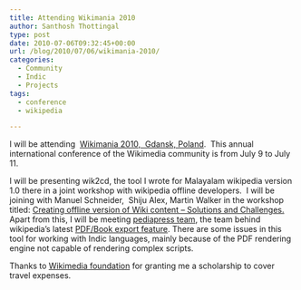 ```yaml
---
title: Attending Wikimania 2010
author: Santhosh Thottingal
type: post
date: 2010-07-06T09:32:45+00:00
url: /blog/2010/07/06/wikimania-2010/
categories:
  - Community
  - Indic
  - Projects
tags:
  - conference
  - wikipedia

---
```

I will be attending  <a href="http://wikimania2010.wikimedia.org" target="_blank">Wikimania 2010,  Gdansk, Poland</a>.  This annual international conference of the Wikimedia community is from July 9 to July 11.

I will be presenting wik2cd, the tool I wrote for Malayalam wikipedia version 1.0 there in a joint workshop with wikipedia offline developers.  I will be joining with Manuel Schneider,  Shiju Alex, Martin Walker in the workshop titled: [Creating offline version of Wiki content – Solutions and Challenges.][1] Apart from this, I will be meeting <a href="http://code.pediapress.com/" target="_blank">pediapress team</a>, the team behind wikipedia&#8217;s latest <a href="http://en.wikipedia.org/wiki/Help:Books" target="_blank">PDF/Book export feature</a>. There are some issues in this tool for working with Indic languages, mainly because of the PDF rendering engine not capable of rendering complex scripts.

Thanks to <a href="http://www.wikimediafoundation.org/" target="_blank">Wikimedia foundation</a> for granting me a scholarship to cover travel expenses.

 [1]: http://wikimania2010.wikimedia.org/wiki/Submissions/Creating_offline_version_of_Wiki_content_-_Solutions_and_Challenges "Submissions/Creating offline version of Wiki content - Solutions  and Challenges"